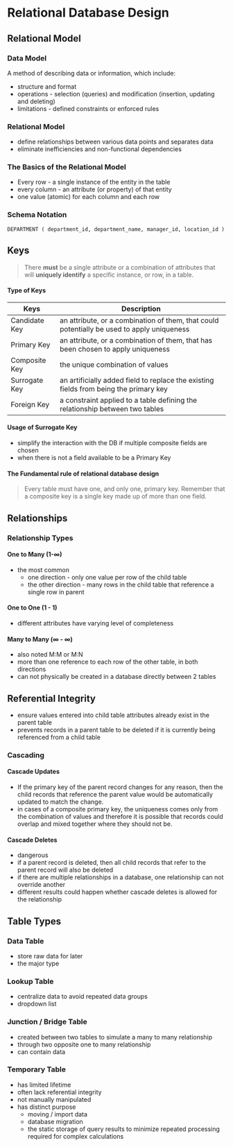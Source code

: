 # Relational Database Design

## Relational Model

### Data Model

A method of describing data or information, which include:

- structure and format
- operations - selection (queries) and modification (insertion, updating and deleting)
- limitations - defined constraints or enforced rules

### Relational Model

- define relationships between various data points and separates data
- eliminate inefficiencies and non-functional dependencies

### The Basics of the Relational Model

- Every row - a single instance of the entity in the table
- every column - an attribute (or property) of that entity
- one value (atomic) for each column and each row

### Schema Notation

`DEPARTMENT ( department_id, department_name, manager_id, location_id )`



## Keys

> There **must** be a single attribute or a combination of attributes that will **uniquely identify** a specific instance, or row, in a table.

#### Type of Keys

| Keys          | Description                                                  |
| ------------- | ------------------------------------------------------------ |
| Candidate Key | an attribute, or a combination of them, that could potentially be used to apply uniqueness |
| Primary Key   | an attribute, or a combination of them, that has been chosen to apply uniqueness |
| Composite Key | the unique combination of values                             |
| Surrogate Key | an artificially added field to replace the existing fields from being the primary key |
| Foreign Key   | a constraint applied to a table defining the relationship between two tables |

#### Usage of Surrogate Key

- simplify the interaction with the DB if multiple composite fields are chosen
- when there is not a field available to be a Primary Key

#### The Fundamental rule of relational database design

> Every table must have one, and only one, primary key. Remember that a composite key is a single key made up of more than one field.



## Relationships

### Relationship Types

#### One to Many (1-∞)

- the most common
    - one direction - only one value per row of the child table
    - the other direction - many rows in the child table that reference a single row in parent

#### One to One (1 - 1)

- different attributes have varying level of completeness

#### Many to Many (∞ - ∞)

- also noted M:M or M:N
- more than one reference to each row of the other table, in both directions
- can not physically be created in a database directly between 2 tables



## Referential Integrity

- ensure values entered into child table attributes already exist in the parent table
- prevents records in a parent table to be deleted if it is currently being referenced from a child table

### Cascading

#### Cascade Updates

- If the primary key of the parent record changes for any reason, then the child records that reference the parent value would be automatically updated to match the change.
- in cases of a composite primary key, the uniqueness comes only from the combination of values and therefore it is possible that records could overlap and mixed together where they should not be.

#### Cascade Deletes

- dangerous
- if a parent record is deleted, then all child records that refer to the parent record will also be deleted
- if there are multiple relationships in a database, one relationship can not override another
- different results could happen whether cascade deletes is allowed for the relationship



## Table Types

### Data Table

- store raw data for later
- the major type

### Lookup Table

- centralize data to avoid repeated data groups
- dropdown list

### Junction / Bridge Table

- created between two tables to simulate a many to many relationship
- through two opposite one to many relationship
- can contain data

### Temporary Table

- has limited lifetime
- often lack referential integrity
- not manually manipulated
- has distinct purpose
    - moving / import data
    - database migration
    - the static storage of query results to minimize repeated processing required for complex calculations